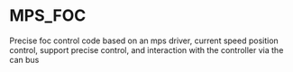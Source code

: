 # MPS_FOC
Precise foc control code based on an mps driver, current speed position control, support precise control, and interaction with the controller via the can bus
